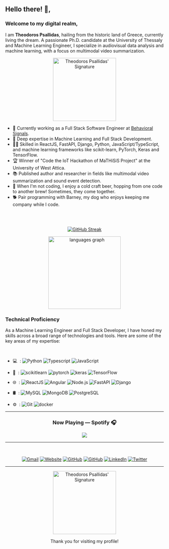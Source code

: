 ## Hello there! 👋,

### Welcome to my digital realm,

I am **Theodoros Psallidas**, hailing from the historic land of Greece, currently living the dream. A passionate Ph.D. candidate at the University of Thessaly and Machine Learning Engineer, I specialize in audiovisual data analysis and machine learning, with a focus on multimodal video summarization.

<p align="center">
    <img src="https://theopsall.github.io/tpsallidas/assets/signature_white-f352c47c.svg" alt="Theodoros Psallidas' Signature" width="200"/>
</p>

- 🔭 Currently working as a Full Stack Software Engineer at [Behavioral Signals](https://behavioralsignals.com/).
- 🌱 Deep expertise in Machine Learning and Full Stack Development.
- 👨‍💻 Skilled in ReactJS, FastAPI, Django, Python, JavaScript/TypeScript, and machine learning frameworks like scikit-learn, PyTorch, Keras and TensorFlow.
- 🏆 Winner of "Code the IoT Hackathon of MaTHiSiS Project" at the University of West Attica.
- 📚 Published author and researcher in fields like multimodal video summarization and sound event detection.
- 🍺 When I'm not coding, I enjoy a cold craft beer, hopping from one code to another brew! Sometimes, they come together.
- 🐕 Pair programming with Barney, my dog who enjoys keeping me company while I code.

</br></br>

<div align="center">

[![GitHub Streak](https://streak-stats.demolab.com?user=theopsall&theme=tokyonight&hide_border=true&border_radius=20&date_format=j%20M%5B%20Y%5D&mode=weekly)](https://git.io/streak-stats)

<img src="https://github-readme-stats.vercel.app/api/top-langs?username=theopsall&locale=en&hide_title=false&layout=compact&card_width=350&langs_count=5&border_radius=20&theme=tokyonight&hide_border=true&order=2" height="230" alt="languages graph"  />
</div>

### Technical Proficiency

As a Machine Learning Engineer and Full Stack Developer, I have honed my skills across a broad range of technologies and tools. Here are some of the key areas of my expertise:

<br/>

- 💻 &nbsp;:
  ![Python](https://img.shields.io/badge/-Python-333333?style=flat&logo=python) ![Typescript](https://img.shields.io/badge/-Typescript-333333?style=flat&logo=typescript) ![JavaScript](https://img.shields.io/badge/-JavaScript-333333?style=flat&logo=javascript)

- 🧠 &nbsp;:
  ![scikitlearn](https://img.shields.io/badge/-scikitlearn-333333?style=flat&logo=scikitlearn)
  ![pytorch](https://img.shields.io/badge/-PyTorch-333333?style=flat&logo=pytorch)
  ![keras](https://img.shields.io/badge/-Keras-333333?style=flat&logo=keras&logoColor=red)
  ![TensorFlow](https://img.shields.io/badge/-TensorFlow-333333?style=flat&logo=tensorflow)

- 🌐 &nbsp;:
  ![ReactJS](https://img.shields.io/badge/-ReactJS-333333?style=flat&logo=react)
  ![Angular](https://img.shields.io/badge/-Angular-333333?style=flat&logo=angular)
  ![Node.js](https://img.shields.io/badge/-Node.js-333333?style=flat&logo=nodedotjs)
  ![FastAPI](https://img.shields.io/badge/-FastAPI.js-333333?style=flat&logo=fastapi)
  ![Django](https://img.shields.io/badge/-Django.js-333333?style=flat&logo=django)

- 🛢 &nbsp;: ![MySQL](https://img.shields.io/badge/-MySQL-333333?style=flat&logo=mysql)
  ![MongoDB](https://img.shields.io/badge/-MongoDB-333333?style=flat&logo=mongodb)
  ![PostgreSQL](https://img.shields.io/badge/-PostgreSQL-333333?style=flat&logo=postgresql)

- ⚙️ &nbsp;:
  ![Git](https://img.shields.io/badge/-Git-333333?style=flat&logo=git) ![docker](https://img.shields.io/badge/-Docker-333333?style=flat&logo=docker)

---

<h3 align="center">
    Now Playing — Spotify 🎧
</h3>
<p align="center">
    <a href="https://spotify-github-profile.vercel.app/api/view?uid=31l2gu2jkevdhgpsfugduxpmuib4&redirect=true">
        <img src="https://spotify-github-profile.vercel.app/api/view?uid=31l2gu2jkevdhgpsfugduxpmuib4&cover_image=true&theme=novatorem&show_offline=false&background_color=121212&interchange=true&bar_color=53b14f&bar_color_cover=true"/>
    </a>
</p>

---

</br>
<p align="center">
    <a href="mailto:theopsall@gmail.com" target="_blank"><img alt="Gmail" src="https://img.shields.io/badge/Gmail-D14836?style=for-the-badge&logo=gmail&logoColor=white" /></a>
    <a href="https://theopsall.github.io/tpsallidas/" target="_blank"><img alt="Website" src="https://img.shields.io/badge/Website-000000?style=for-the-badge&logo=About.me&logoColor=white" /></a>
    <a href="https://github.com/theopsall" target="_blank"><img alt="GitHub" src="https://img.shields.io/badge/GitHub-100000?style=for-the-badge&logo=github&logoColor=white" /></a>
    <a href="https://scholar.google.com/citations?user=478yYkIAAAAJ" target="_blank"><img alt="GitHub" src="https://img.shields.io/badge/googlescholar-100000?style=for-the-badge&logo=googlescholar&logoColor=white" /></a>
    <a href="https://www.linkedin.com/in/tpsallidas/" target="_blank"><img alt="LinkedIn" src="https://img.shields.io/badge/LinkedIn-0077B5?style=for-the-badge&logo=linkedin&logoColor=white" /></a>
    <a href="https://twitter.com/TheoPsallidas" target="_blank"><img alt="Twitter" src="https://img.shields.io/badge/Twitter-1DA1F2?style=for-the-badge&logo=twitter&logoColor=white" /></a>
</p>

---

<p align="center">
    <img src="https://theopsall.github.io/tpsallidas/assets/signature_white-f352c47c.svg" alt="Theodoros Psallidas' Signature" width="200"/>
</p>
<p align="center">
Thank you for visiting my profile!
</p>
<!-- ![HTML5](https://img.shields.io/badge/-HTML5-333333?style=flat&logo=html5)
![CSS3](https://img.shields.io/badge/-CSS3-333333?style=flat&logo=css3)
![Bootstrap](https://img.shields.io/badge/-Bootstrap-333333?style=flat&logo=bootstrap)
![Material-UI](https://img.shields.io/badge/-Material_UI-333333?style=flat&logo=mui)
![Antd](https://img.shields.io/badge/-Antd-333333?style=flat&logo=antdesign) -->
